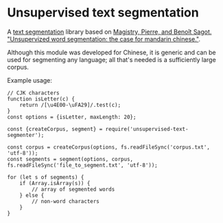 # Unsupervised text segmentation

A [text segmentation](https://en.wikipedia.org/wiki/Text_segmentation) library
based on [Magistry, Pierre, and Benoît Sagot. "Unsupervized word segmentation:
the case for mandarin chinese."](http://www.aclweb.org/anthology/P12-2075).

Although this module was developed for Chinese, it is generic and can be used
for segmenting any language; all that's needed is a sufficiently large corpus.

Example usage:

```
// CJK characters
function isLetter(c) {
    return /[\u4E00-\uFA29]/.test(c);
}
const options = {isLetter, maxLength: 20};

const {createCorpus, segment} = require('unsupervised-text-segmenter');

const corpus = createCorpus(options, fs.readFileSync('corpus.txt', 'utf-8'));
const segments = segment(options, corpus, fs.readFileSync('file_to_segment.txt', 'utf-8'));

for (let s of segments) {
    if (Array.isArray(s)) {
        // array of segmented words
    } else {
        // non-word characters
    }
}
```
